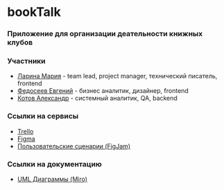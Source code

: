 # bookTalk

### Приложение для организации деательности книжных клубов

### Участники
* [Ларина Мария](https://github.com/marylarina) - team lead, project manager, технический писатель, frontend
* [Федосеев Евгений](https://github.com/zhekkkk) - бизнес аналитик, дизайнер, frontend
* [Котов Александр](https://github.com/marylarina) - системный аналитик, QA, backend
### Ссылки на сервисы
* [Trello](https://trello.com/b/12DmkiM4/%D1%82%D0%BF-booktalk)
* [Figma](https://www.figma.com/file/ZdjfblitI1FBKpmhqKCuHt/%D1%83%D0%B1%D0%B8%D0%B9%D1%86%D0%B0-%D0%B1%D1%83%D0%BA%D0%BC%D0%B5%D0%B9%D1%82%D0%B0?type=design&node-id=0-1&mode=design&t=Rb1ji2QqEjfmZ4XV-0)
* [Пользовательские сценарии (FigJam)](https://www.figma.com/file/NeAYUjEDRsSMAPya95nUgW/user-flows?type=whiteboard&node-id=0%3A1&t=mE9dnxibDY9lPRCa-1)
### Ссылки на документацию
* [UML Диаграммы (Miro)](https://miro.com/app/board/uXjVNqVhdRU=/)
